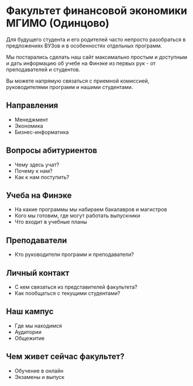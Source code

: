 # Факультет финансовой экономики МГИМО (Одинцово)

Для будущего студента и его родителей часто непросто разобраться в 
предложениях ВУЗов и в особенностях отдельных программ. 

Мы постарались сделать наш сайт максимально простым и доступным и 
дать информацию об учебе на Финэке из первых рук - от преподавателей 
и студентов.

Вы можете напрямую связаться с приемной комиссией, руководителями программ 
и нашими студентами. 

## Направления

- Менеджмент
- Экономика
- Бизнес-информатика

## Вопросы абитуриентов

- Чему здесь учат?
- Почему к нам?
- Как к нам поступить?

## Учеба на Финэке

- На какие программы мы набираем бакалавров и магистров
- Кого мы готовим, где могут работать выпускники
- Что входит в учебные планы

## Преподаватели

- Кто руководители программ и преподаватели?  

## Личный контакт

- С кем связаться из представителей факультета?
- Как пообщаться с текущими студентами?

## Наш кампус

- Где мы находимся
- Аудитории
- Общежитие

## Чем живет сейчас факультет?

- Обучение в онлайн
- Экзамены и выпуск 
